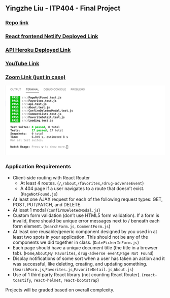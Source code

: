 ## Yingzhe Liu - ITP404 - Final Project
### [Repo link](https://github.com/YingzheLiu/myOpenFDA)
### [React frontend Netlify Deployed Link](https://nikkiliu-myopenfda.netlify.app/)
### [API Heroku Deployed Link](https://nikki-myopenfda.herokuapp.com/)
### [YouTube Link](https://youtu.be/VSNCCUPdcvU)
### [Zoom Link (just in case)](https://usc.zoom.us/rec/share/RBWEvMgWQFKUKaL3uRDKk5xzFiYKid3wcefzYCjMavztkOGKb-vXvGswrIX0-mSn.kgdu_ddRXND5NObV)

![Terminal Output For Testing](./FinalProject_TestTerminalOutput.jpg)
<br />
### Application Requirements
- Client-side routing with React Router
  - At least 4 routes. (`/`,`/about`,`/favorites`,`/drug-adverseEvent`)
  - A 404 page if a user navigates to a route that doesn’t exist. (`PageNotFound.js`)
- At least one AJAX request for each of the following request types: GET, POST, PUT/PATCH, and DELETE.
- At least 1 modal (`ConfirmDeletedModal.js`)
- Custom form validation (don’t use HTML5 form validation). If a form is invalid, there should be unique error messages next to / beneath each form element. (`SearchForm.js`, `CommentForm.js`)
- At least one reusable/generic component designed by you used in at least two spots in your application. This should not be any of the components we did together in class. (`DatePickerInForm.js`)
- Each page should have a unique document title (the title in a browser tab). (`Home`,`About`,`My Favorites`, `drug-adverse event`,`Page Not Found`)
- Display notifications of some sort when a user has taken an action and it was successful, like deleting, creating, and updating something. (`SearchForm.js`,`Favorites.js`,`FavoriteDetail.js`,`About.js`)
- Use of 1 third party React library (not counting React Router). (`react-toastify`, `react-helmet`, `react-bootstrap`)

Projects will be graded based on overall complexity.
